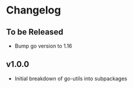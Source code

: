 # Changelog

## To be Released

* Bump go version to 1.16

## v1.0.0

* Initial breakdown of go-utils into subpackages
